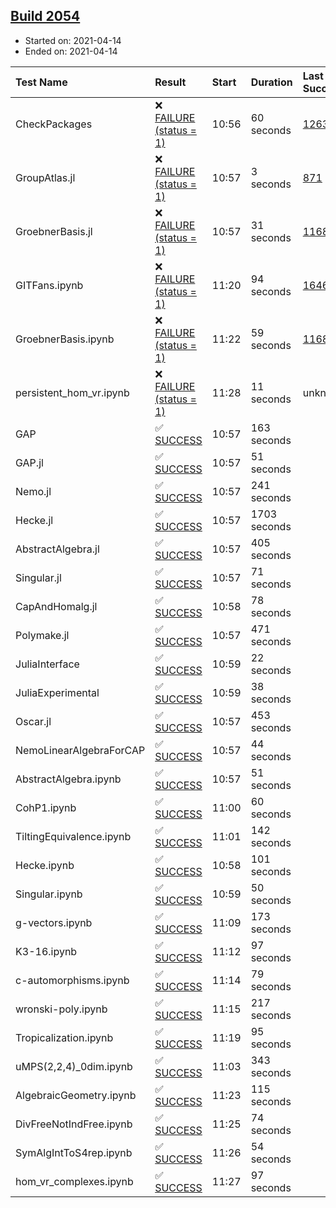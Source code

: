 ## [Build 2054](https://oscarci.mathematik.uni-kl.de/job/oscar-stable/2054/)

* Started on: 2021-04-14
* Ended on: 2021-04-14

| Test Name    | Result | Start | Duration | Last Success | First Failure |
|:-------------|:-------|:------|:---------|:-------------|:--------------|
| CheckPackages | ❌ [FAILURE (status = 1)](https://oscarci.mathematik.uni-kl.de/job/oscar-stable/2054/artifact/logs/build-2054/CheckPackages.log) | 10:56 | 60 seconds | [1263](https://oscarci.mathematik.uni-kl.de/job/oscar-stable/1263/) | [1264](https://oscarci.mathematik.uni-kl.de/job/oscar-stable/1264/) |
| GroupAtlas.jl | ❌ [FAILURE (status = 1)](https://oscarci.mathematik.uni-kl.de/job/oscar-stable/2054/artifact/logs/build-2054/GroupAtlas.jl.log) | 10:57 | 3 seconds | [871](https://oscarci.mathematik.uni-kl.de/job/oscar-stable/871/) | [872](https://oscarci.mathematik.uni-kl.de/job/oscar-stable/872/) |
| GroebnerBasis.jl | ❌ [FAILURE (status = 1)](https://oscarci.mathematik.uni-kl.de/job/oscar-stable/2054/artifact/logs/build-2054/GroebnerBasis.jl.log) | 10:57 | 31 seconds | [1168](https://oscarci.mathematik.uni-kl.de/job/oscar-stable/1168/) | [1169](https://oscarci.mathematik.uni-kl.de/job/oscar-stable/1169/) |
| GITFans.ipynb | ❌ [FAILURE (status = 1)](https://oscarci.mathematik.uni-kl.de/job/oscar-stable/2054/artifact/logs/build-2054/GITFans.ipynb.log) | 11:20 | 94 seconds | [1646](https://oscarci.mathematik.uni-kl.de/job/oscar-stable/1646/) | [1647](https://oscarci.mathematik.uni-kl.de/job/oscar-stable/1647/) |
| GroebnerBasis.ipynb | ❌ [FAILURE (status = 1)](https://oscarci.mathematik.uni-kl.de/job/oscar-stable/2054/artifact/logs/build-2054/GroebnerBasis.ipynb.log) | 11:22 | 59 seconds | [1168](https://oscarci.mathematik.uni-kl.de/job/oscar-stable/1168/) | [1169](https://oscarci.mathematik.uni-kl.de/job/oscar-stable/1169/) |
| persistent_hom_vr.ipynb | ❌ [FAILURE (status = 1)](https://oscarci.mathematik.uni-kl.de/job/oscar-stable/2054/artifact/logs/build-2054/persistent_hom_vr.ipynb.log) | 11:28 | 11 seconds | unknown | unknown |
| GAP | ✅ [SUCCESS](https://oscarci.mathematik.uni-kl.de/job/oscar-stable/2054/artifact/logs/build-2054/GAP.log) | 10:57 | 163 seconds |  |  |
| GAP.jl | ✅ [SUCCESS](https://oscarci.mathematik.uni-kl.de/job/oscar-stable/2054/artifact/logs/build-2054/GAP.jl.log) | 10:57 | 51 seconds |  |  |
| Nemo.jl | ✅ [SUCCESS](https://oscarci.mathematik.uni-kl.de/job/oscar-stable/2054/artifact/logs/build-2054/Nemo.jl.log) | 10:57 | 241 seconds |  |  |
| Hecke.jl | ✅ [SUCCESS](https://oscarci.mathematik.uni-kl.de/job/oscar-stable/2054/artifact/logs/build-2054/Hecke.jl.log) | 10:57 | 1703 seconds |  |  |
| AbstractAlgebra.jl | ✅ [SUCCESS](https://oscarci.mathematik.uni-kl.de/job/oscar-stable/2054/artifact/logs/build-2054/AbstractAlgebra.jl.log) | 10:57 | 405 seconds |  |  |
| Singular.jl | ✅ [SUCCESS](https://oscarci.mathematik.uni-kl.de/job/oscar-stable/2054/artifact/logs/build-2054/Singular.jl.log) | 10:57 | 71 seconds |  |  |
| CapAndHomalg.jl | ✅ [SUCCESS](https://oscarci.mathematik.uni-kl.de/job/oscar-stable/2054/artifact/logs/build-2054/CapAndHomalg.jl.log) | 10:58 | 78 seconds |  |  |
| Polymake.jl | ✅ [SUCCESS](https://oscarci.mathematik.uni-kl.de/job/oscar-stable/2054/artifact/logs/build-2054/Polymake.jl.log) | 10:57 | 471 seconds |  |  |
| JuliaInterface | ✅ [SUCCESS](https://oscarci.mathematik.uni-kl.de/job/oscar-stable/2054/artifact/logs/build-2054/JuliaInterface.log) | 10:59 | 22 seconds |  |  |
| JuliaExperimental | ✅ [SUCCESS](https://oscarci.mathematik.uni-kl.de/job/oscar-stable/2054/artifact/logs/build-2054/JuliaExperimental.log) | 10:59 | 38 seconds |  |  |
| Oscar.jl | ✅ [SUCCESS](https://oscarci.mathematik.uni-kl.de/job/oscar-stable/2054/artifact/logs/build-2054/Oscar.jl.log) | 10:57 | 453 seconds |  |  |
| NemoLinearAlgebraForCAP | ✅ [SUCCESS](https://oscarci.mathematik.uni-kl.de/job/oscar-stable/2054/artifact/logs/build-2054/NemoLinearAlgebraForCAP.log) | 10:57 | 44 seconds |  |  |
| AbstractAlgebra.ipynb | ✅ [SUCCESS](https://oscarci.mathematik.uni-kl.de/job/oscar-stable/2054/artifact/logs/build-2054/AbstractAlgebra.ipynb.log) | 10:57 | 51 seconds |  |  |
| CohP1.ipynb | ✅ [SUCCESS](https://oscarci.mathematik.uni-kl.de/job/oscar-stable/2054/artifact/logs/build-2054/CohP1.ipynb.log) | 11:00 | 60 seconds |  |  |
| TiltingEquivalence.ipynb | ✅ [SUCCESS](https://oscarci.mathematik.uni-kl.de/job/oscar-stable/2054/artifact/logs/build-2054/TiltingEquivalence.ipynb.log) | 11:01 | 142 seconds |  |  |
| Hecke.ipynb | ✅ [SUCCESS](https://oscarci.mathematik.uni-kl.de/job/oscar-stable/2054/artifact/logs/build-2054/Hecke.ipynb.log) | 10:58 | 101 seconds |  |  |
| Singular.ipynb | ✅ [SUCCESS](https://oscarci.mathematik.uni-kl.de/job/oscar-stable/2054/artifact/logs/build-2054/Singular.ipynb.log) | 10:59 | 50 seconds |  |  |
| g-vectors.ipynb | ✅ [SUCCESS](https://oscarci.mathematik.uni-kl.de/job/oscar-stable/2054/artifact/logs/build-2054/g-vectors.ipynb.log) | 11:09 | 173 seconds |  |  |
| K3-16.ipynb | ✅ [SUCCESS](https://oscarci.mathematik.uni-kl.de/job/oscar-stable/2054/artifact/logs/build-2054/K3-16.ipynb.log) | 11:12 | 97 seconds |  |  |
| c-automorphisms.ipynb | ✅ [SUCCESS](https://oscarci.mathematik.uni-kl.de/job/oscar-stable/2054/artifact/logs/build-2054/c-automorphisms.ipynb.log) | 11:14 | 79 seconds |  |  |
| wronski-poly.ipynb | ✅ [SUCCESS](https://oscarci.mathematik.uni-kl.de/job/oscar-stable/2054/artifact/logs/build-2054/wronski-poly.ipynb.log) | 11:15 | 217 seconds |  |  |
| Tropicalization.ipynb | ✅ [SUCCESS](https://oscarci.mathematik.uni-kl.de/job/oscar-stable/2054/artifact/logs/build-2054/Tropicalization.ipynb.log) | 11:19 | 95 seconds |  |  |
| uMPS(2,2,4)_0dim.ipynb | ✅ [SUCCESS](https://oscarci.mathematik.uni-kl.de/job/oscar-stable/2054/artifact/logs/build-2054/uMPS-2-2-4-_0dim.ipynb.log) | 11:03 | 343 seconds |  |  |
| AlgebraicGeometry.ipynb | ✅ [SUCCESS](https://oscarci.mathematik.uni-kl.de/job/oscar-stable/2054/artifact/logs/build-2054/AlgebraicGeometry.ipynb.log) | 11:23 | 115 seconds |  |  |
| DivFreeNotIndFree.ipynb | ✅ [SUCCESS](https://oscarci.mathematik.uni-kl.de/job/oscar-stable/2054/artifact/logs/build-2054/DivFreeNotIndFree.ipynb.log) | 11:25 | 74 seconds |  |  |
| SymAlgIntToS4rep.ipynb | ✅ [SUCCESS](https://oscarci.mathematik.uni-kl.de/job/oscar-stable/2054/artifact/logs/build-2054/SymAlgIntToS4rep.ipynb.log) | 11:26 | 54 seconds |  |  |
| hom_vr_complexes.ipynb | ✅ [SUCCESS](https://oscarci.mathematik.uni-kl.de/job/oscar-stable/2054/artifact/logs/build-2054/hom_vr_complexes.ipynb.log) | 11:27 | 97 seconds |  |  |
